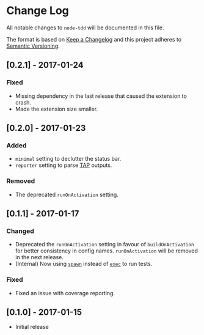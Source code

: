 # Change Log
All notable changes to `node-tdd` will be documented in this file.

The format is based on [Keep a Changelog](http://keepachangelog.com/) and this project adheres to [Semantic Versioning](http://semver.org/).

## [0.2.1] - 2017-01-24
### Fixed
- Missing dependency in the last release that caused the extension to crash.
- Made the extension size smaller.


## [0.2.0] - 2017-01-23
### Added
- `minimal` setting to declutter the status bar.
- `reporter` setting to parse [TAP](https://testanything.org/producers.html#javascript) outputs.

### Removed
- The deprecated `runOnActivation` setting.

## [0.1.1] - 2017-01-17
### Changed
- Deprecated the `runOnActivation` setting in favour of `buildOnActivation` for better consistency in config names. `runOnActivation` will be removed in the next release.
- (Internal) Now using [`spawn`](https://nodejs.org/api/child_process.html#child_process_child_process_spawn_command_args_options) instead of [`exec`](https://nodejs.org/api/child_process.html#child_process_child_process_exec_command_options_callback) to run tests.

### Fixed
- Fixed an issue with coverage reporting.

## [0.1.0] - 2017-01-15
- Initial release
